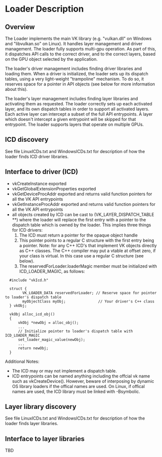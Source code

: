 # Loader Description 

## Overview
The Loader implements the main VK library (e.g. "vulkan.dll" on Windows and
"libvulkan.so" on Linux).  It handles layer management and driver management.  The
loader fully supports multi-gpu operation.  As part of this, it dispatches API
calls to the correct driver, and to the correct layers, based on the GPU object
selected by the application.

The loader's driver management includes finding driver libraries and loading
them.  When a driver is initialized, the loader sets up its dispatch tables,
using a very light-weight "trampoline" mechanism.  To do so, it reserves space
for a pointer in API objects (see below for more information about this).

The loader's layer management includes finding layer libraries and activating
them as requested.  The loader correctly sets up each activated layer, and its
own dispatch tables in order to support all activated layers.  Each active
layer can intercept a subset of the full API entrypoints.  A layer which
doesn't intercept a given entrypoint will be skipped for that entrypoint.  The
loader supports layers that operate on multiple GPUs.

## ICD discovery
See file LinuxICDs.txt  and WindowsICDs.txt for description of how the loader
finds ICD driver libraries.

## Interface to driver (ICD)
- vkCreateInstance exported
- vkGetGlobalExtensionProperties exported
- vkGetDeviceProcAddr exported and returns valid function pointers for all the VK API entrypoints
- vkGetInstanceProcAddr exported and returns valid function pointers for all the VK API entrypoints
- all objects created by ICD can be cast to (VK\_LAYER\_DISPATCH\_TABLE \*\*)
 where the loader will replace the first entry with a pointer to the dispatch table which is
 owned by the loader. This implies three things for ICD drivers:
  1. The ICD must return a pointer for the opaque object handle
  2. This pointer points to a regular C structure with the first entry being a pointer.
  Note: for any C++ ICD's that implement VK objects directly as C++ classes.
  The C++ compiler may put a vtable at offset zero, if your class is virtual.
  In this case use a regular C structure (see below).
  3. The reservedForLoader.loaderMagic member must be initialized with ICD\_LOADER\_MAGIC, as follows:

```
  #include "vkIcd.h"

  struct {
        VK_LOADER_DATA reservedForLoader; // Reserve space for pointer to loader's dispatch table
        myObjectClass myObj;               // Your driver's C++ class
  } vkObj;

  vkObj alloc_icd_obj()
  {
      vkObj *newObj = alloc_obj();
      ...
      // Initialize pointer to loader's dispatch table with ICD_LOADER_MAGIC
      set_loader_magic_value(newObj);
      ...
      return newObj;
  }
```

Additional Notes:

- The ICD may or may not implement a dispatch table.
- ICD entrypoints can be named anything including the offcial vk name such as vkCreateDevice().  However, beware of interposing by dynamic OS library loaders if the offical names are used.  On Linux, if offical names are used, the ICD library must be linked with -Bsymbolic.

## Layer library discovery
See file LinuxICDs.txt  and WindowsICDs.txt for description of how the loader
finds layer libraries.

## Interface to layer libraries
TBD

